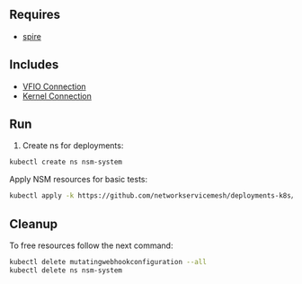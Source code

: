 ## Requires

- [spire](../spire)

## Includes

- [VFIO Connection](../use-cases/Vfio2Noop)
- [Kernel Connection](../use-cases/SriovKernel2Noop)

## Run

1. Create ns for deployments:
```bash
kubectl create ns nsm-system
```

Apply NSM resources for basic tests:
```bash
kubectl apply -k https://github.com/networkservicemesh/deployments-k8s/examples/sriov?ref=1e9f533f8234afe33f25e319c0d0fe56e840648b
```

## Cleanup

To free resources follow the next command:
```bash
kubectl delete mutatingwebhookconfiguration --all
kubectl delete ns nsm-system
```
